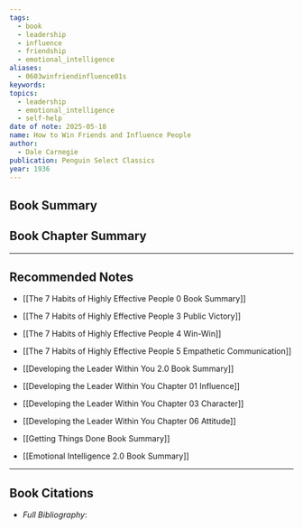 ```yaml
---
tags:
  - book
  - leadership
  - influence
  - friendship
  - emotional_intelligence
aliases:
  - 0603winfriendinfluence01s
keywords: 
topics:
  - leadership
  - emotional_intelligence
  - self-help
date of note: 2025-05-18
name: How to Win Friends and Influence People
author:
  - Dale Carnegie
publication: Penguin Select Classics
year: 1936
---
```


## Book Summary



## Book Chapter Summary





-----------
##  Recommended Notes


- [[The 7 Habits of Highly Effective People 0 Book Summary]]
- [[The 7 Habits of Highly Effective People 3 Public Victory]]
- [[The 7 Habits of Highly Effective People 4 Win-Win]]
- [[The 7 Habits of Highly Effective People 5 Empathetic Communication]]

- [[Developing the Leader Within You 2.0 Book Summary]]
- [[Developing the Leader Within You Chapter 01 Influence]]
- [[Developing the Leader Within You Chapter 03 Character]]
- [[Developing the Leader Within You Chapter 06 Attitude]]


- [[Getting Things Done Book Summary]]
- [[Emotional Intelligence 2.0 Book Summary]]



----------
## Book Citations

- *Full Bibliography*:



